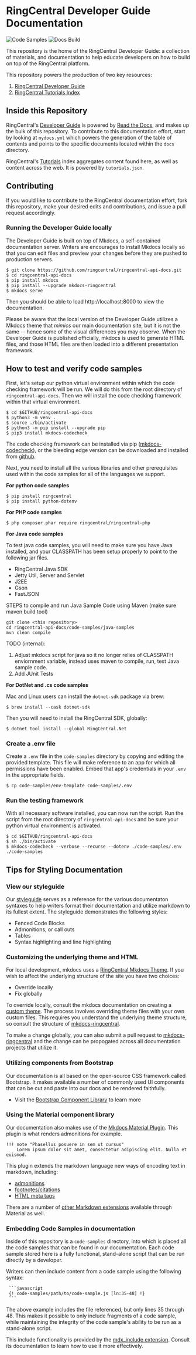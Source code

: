 # RingCentral Developer Guide Documentation

![Code Samples](https://github.com/ringcentral/ringcentral-api-docs/actions/workflows/check_code_samples.yml/badge.svg?branch=main)
![Docs Build](https://github.com/ringcentral/ringcentral-api-docs/actions/workflows/mkdocs_build.yml/badge.svg)

This repository is the home of the RingCentral Developer Guide: a collection of materials, and documentation to help educate developers on how to build on top of the RingCentral platform.

This repository powers the production of two key resources:

1. [RingCentral Developer Guide](https://ringcentral-api-docs.readthedocs.io/en/latest/oauth/)
2. [RingCentral Tutorials Index](https://ringcentral.github.io/tutorials/)

## Inside this Repository

RingCentral's [Developer Guide](https://ringcentral-api-docs.readthedocs.io/en/latest/) is powered by [Read the Docs](https://readthedocs.org/), and makes up the bulk of this repository. To contribute to this documentation effort, start by looking at `mydocs.yml` which powers the generation of the table of contents and points to the specific documents located within the `docs` directory.

RingCentral's [Tutorials](https://ringcentral.github.io/tutorials/) index aggregates content found here, as well as content across the web. It is powered by `tutorials.json`.

## Contributing

If you would like to contribute to the RingCentral documentation effort, fork this repository, make your desired edits and contributions, and issue a pull request accordingly.

### Running the Developer Guide locally

The Developer Guide is built on top of Mkdocs, a self-contained documentation server. Writers are encourages to install Mkdocs locally so that you can edit files and preview your changes before they are pushed to production servers. 

```
$ git clone https://github.com/ringcentral/ringcentral-api-docs.git
$ cd ringcentral-api-docs
$ pip install mkdocs
$ pip install --upgrade mkdocs-ringcentral
$ mkdocs serve
```

Then you should be able to load http://localhost:8000 to view the documentation.

Please be aware that the local version of the Developer Guide utilizes a Mkdocs theme that *mimics* our main documentation site, but it is not the same -- hence some of the visual differences you may observe. When the Developer Guide is published officially, mkdocs is used to generate HTML files, and those HTML files are then loaded into a different presentation framework. 

## How to test and verify code samples

First, let's setup our python virtual environment within which the code checking framework will be run. We will do this from the root directory of `ringcentral-api-docs`. Then we will install the code checking framework within that virtual environment. 

```
$ cd $GITHUB/ringcentral-api-docs
$ python3 -m venv .
$ source ./bin/activate
$ python3 -m pip install --upgrade pip
$ pip3 install mkdocs-codecheck
```

The code checking framework can be installed via pip ([mkdocs-codecheck](https://pypi.org/project/mkdocs-codecheck)), or the bleeding edge version can be downloaded and installed from [github](https://github.com/byrnereese/codechecker-mkdocs). 

Next, you need to install all the various libraries and other prerequisites used within the code samples for all of the languages we support. 

**For python code samples**
```
$ pip install ringcentral
$ pip install python-dotenv
```

**For PHP code samples**
```
$ php composer.phar require ringcentral/ringcentral-php
```

**For Java code samples**

To test java code samples, you will need to make sure you have Java installed, and your CLASSPATH has been setup properly to point to the following jar files.

* RingCentral Java SDK
* Jetty Util, Server and Servlet
* J2EE 
* Gson
* FastJSON


STEPS to compile and run Java Sample Code using Maven (make sure maven build tool)

```
git clone <this repository>
cd ringcentral-api-docs/code-samples/java-samples
mvn clean compile
```

TODO (internal):

1. Adjust mkdocs script for java so it no longer relies of CLASSPATH enviornment variable, instead uses maven to compile, run, test Java sample code.
2. Add JUnit Tests

**For DotNet and .cs code samples**

Mac and Linux users can install the `dotnet-sdk` package via brew:

```
$ brew install --cask dotnet-sdk
```

Then you will need to install the RingCentral SDK, globally:

```
$ dotnet tool install --global RingCentral.Net
```


### Create a .env file

Create a `.env` file in the `code-samples` directory by copying and editing the provided template. This file will make reference to an app for which all permissions have been enabled. Embed that app's credentials in your `.env` in the appropriate fields. 

``` 
$ cp code-samples/env-template code-samples/.env
```

### Run the testing framework

With all necessary software installed, you can now run the script. Run the script from the root directory of `ringcentral-api-docs` and be sure your python virtual environment is activated.

```
$ cd $GITHUB/ringcentral-api-docs
$ sh ./bin/activate
$ mkdocs-codecheck --verbose --recurse --dotenv ./code-samples/.env ./code-samples
```

## Tips for Styling Documentation

### View our styleguide

Our [styleguide](https://github.com/ringcentral/ringcentral-api-docs/blob/master/docs/styleguide.md) serves as a reference for the various documentaton syntaxes to help writers format their documentation and utilize markdown to its fullest extent. The styleguide demonstrates the following styles:

* Fenced Code Blocks
* Admonitions, or call outs
* Tables
* Syntax highlighting and line highlighting

### Customizing the underlying theme and HTML

For local development, mkdocs uses a [RingCentral Mkdocs Theme](https://github.com/byrnereese/mkdocs-ringcentral). If you wish to affect the underlying structure of the site you have two choices:

* Override locally
* Fix globally

To override locally, consult the mkdocs documentation on creating a [custom theme](https://www.mkdocs.org/user-guide/custom-themes/). The process involves overriding theme files with your own custom files. This requires you understand the underlying theme structure, so consult the structure of [mkdocs-ringcentral](https://github.com/byrnereese/mkdocs-ringcentral).

To make a change globally, you can also submit a pull request to [mkdocs-ringcentral](https://github.com/byrnereese/mkdocs-ringcentral) and the change can be propogated across all documentation projects that utilize it.

### Utilizing components from Bootstrap

Our documentation is all based on the open-source CSS framework called Bootstrap. It makes available a number of commonly used UI components that can be cut and paste into our docs and be rendered faithfully.

* Visit the [Bootstrap Component Library](https://getbootstrap.com/docs/4.4/components/alerts/) to learn more

### Using the Material component library

Our documentation also makes use of the [Mkdocs Material Plugin](https://squidfunk.github.io/mkdocs-material/). This plugin is what renders admonitions for example.

```
!!! note "Phasellus posuere in sem ut cursus"
    Lorem ipsum dolor sit amet, consectetur adipiscing elit. Nulla et euismod.
```

This plugin extends the markdown language new ways of encoding text in markdown, including:

* [admonitions](https://squidfunk.github.io/mkdocs-material/extensions/admonition/)
* [footnotes/citations](https://squidfunk.github.io/mkdocs-material/extensions/footnotes/)
* [HTML meta tags](https://squidfunk.github.io/mkdocs-material/extensions/metadata/)

There are a number of [other Markdown extensions](https://squidfunk.github.io/mkdocs-material/extensions/pymdown/) available through Material as well.

### Embedding Code Samples in documentation

Inside of this repository is a `code-samples` directory, into which is placed all the code samples that can be found in our documentation. Each code sample stored here is a fully functional, stand-alone script that can be run directly by a developer.

Writers can then include content from a code sample using the following syntax:

     ```javascript
     {! code-samples/path/to/code-sample.js [ln:35-48] !}
     ```

The above example includes the file referenced, but only lines 35 through 48. This makes it possible to only include fragments of a code sample, while maintaining the integrity of the code sample's ability to be run as a stand-alone script.

This include functionality is provided by the [mdx_include extension](https://github.com/neurobin/mdx_include). Consult its documentation to learn how to use it more effectively.
